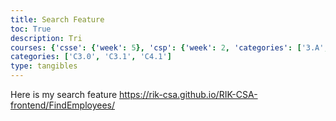 ```yaml
---
title: Search Feature
toc: True
description: Tri
courses: {'csse': {'week': 5}, 'csp': {'week': 2, 'categories': ['3.A', '5.B']}, 'csa': {'week': 20}}
categories: ['C3.0', 'C3.1', 'C4.1']
type: tangibles
---
```

Here is my search feature
https://rik-csa.github.io/RIK-CSA-frontend/FindEmployees/